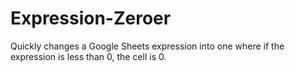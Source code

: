 # Expression-Zeroer
Quickly changes a Google Sheets expression into one where if the expression is less than 0, the cell is 0.

